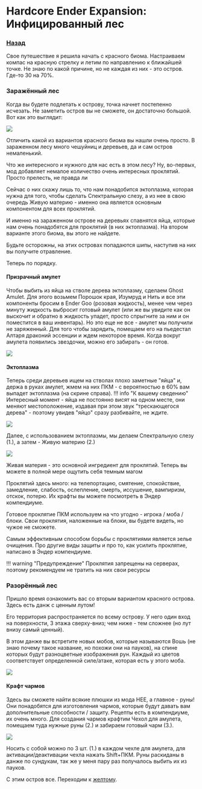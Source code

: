 # Hardcore Ender Expansion: Инфицированный лес
### [Назад](../../index.md#Биомы)
Свое путешествие я решила начать с красного биома. Настраиваем компас на красную стрелку и летим по направлению к 
ближайшей точке. Не знаю по какой причине, но не каждая из них - это остров. Где-то 30 на 70%.

### Заражённый лес
Когда вы будете подлетать к острову, точка начнет постепенно исчезать. Не заметить остров вы не 
сможете, он достаточно большой. Вот как это выглядит:

![](../../images/infected_forest_preveiew.jpg)

Отличить какой из вариантов красного биома вы нашли очень просто. В зараженном лесу много чешуйниц и деревьев, да и сам 
остров немаленький.

Что же интересного и нужного для нас есть в этом лесу? Ну, во-первых, мод добавляет немалое количество очень интересных 
проклятий. Просто прелесть, не правда ли

Сейчас о них скажу лишь то, что нам понадобится эктоплазма, которая нужна для того, чтобы сделать Спектральную слезу, а 
из нее в свою очередь Живую материю - именно она является основным компонентом для всех проклятий.

И именно на зараженном острове на деревьях спавнятся яйца, которые нам очень понадобятся для проклятий (в них 
эктоплазма). На втором варианте этого биома, вы этого не найдете.

Будьте осторожны, на этих островах попадаются шипы, наступив на них вы получите отравление.

Теперь по порядку.

#### Призрачный амулет

Чтобы выбить из яйца на стволе дерева эктоплазму, сделаем Ghost Amulet. Для этого возьмем Порошок края, Изумруд и Нить 
и все эти компоненты бросим в Ender Goo (розовая жидкость), менее чем через минуту жидкость выбросит готовый амулет 
(или же вы увидите как он выскочит и обратно в жидкость упадет, просто спрыгните за ним и он поместится в ваш 
инвентарь). Но это еще не все - амулет мы получили не заряженный. Для того чтобы зарядить, помещаем его на пьедестал 
Алтаря драконий эссенции и ждем некоторое время. Когда вокруг амулета появились звездочки, можно его забирать - он готов.

![](../../images/infected_forest_amulet.jpg)

#### Эктоплазма
Теперь среди деревьев ищем на стволах плохо заметные "яйца" и, держа в руках амулет, жмем на них ПКМ - с вероятностью в 
60% вам выпадет эктоплазма (на скрине справа).
!!! info "К вашему сведению"
    Интересный момент - яйца не постоянно висят на одном месте, они меняют местоположение, издавая при этом звук 
    "трескающегося дерева" - поэтому увидев "яйцо" сразу разбивайте, не ждите.

![](../../images/infected_forest_ectoplasm.jpg)

Далее, с использованием эктоплазмы, мы делаем Спектральную слезу (1.), а затем - Живую материю (2.)

![](../../images/infected_forest_spectral_tear.jpg)

Живая материя - это основной ингредиент для проклятий. Теперь вы можете в полной мере ощутить себя темным магом

Проклятий здесь много: на телепортацию, смятение, спокойствие, замедление, слабость, ослепление, смерть, иссушение, 
вампиризм, отскок, потерю. Их крафты вы можете посмотреть в Эндер компендиуме.

Готовое проклятие ПКМ используем на что угодно - игрока / моба / блоки. Свои проклятия, наложенные на блоки, вы будете 
видеть, но чужое не сможете.

Самым эффективным способом борьбы с проклятиями является зелье очищения. Про другие виды защиты и про то, как усилить 
проклятие, написано в Эндер компендиуме.

!!! warning "Предупреждение"
    Проклятия запрещены на серверах, поэтому рекомендуем не тратить на них свои ресурсы

### Разорённый лес

Пришло время ознакомить вас со вторым вариантом красного острова. Здесь есть данж с ценным лутом!

Его территория распространяется по всему острову. У него один вход на поверхности, 3 этажа сверху-вниз; чем ниже - тем 
сложнее (но лут внизу самый ценный).

В этом данже вы встретите новых мобов, которые называются Вошь (не знаю почему такое название, но похожи они на пауков),
на спине которых будут разноцветные изображения рун. Каждый из цветов соответствует определенной силе/атаке, которая 
есть у этого моба.

![](../../images/ruined_forest_preview.jpg)

#### Крафт чармов
Здесь вы сможете найти всякие плюшки из мода HEE, а главное - руны! Они понадобятся для изготовления чармов, которые 
будут давать вам дополнительные способности / защиту. Рецепты есть в компендиуме, их очень много. Для создания чармов 
крафтим Чехол для амулета, помещаем туда нужные руны (2.) и забираем готовый чарм (3.).

![](../../images/ruined_forest_rune.jpg)

Носить с собой можно по 3 шт. (1.) в каждом чехле для амулета, для активации/деактивации чехла нажать Shift+ПКМ.
Руны раскиданы в данже по сундукам, так же у меня пару раз получалось выбить их из пауков.

С этим остров все. Переходим к [желтому](../fire_islands/index.md).